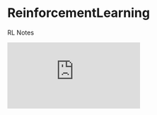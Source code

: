 # ReinforcementLearning
RL Notes

![alt text](https://github.com/JiangYou91/ReinforcementLearning/blob/master/DDPG_Notes_2019.pdf)

